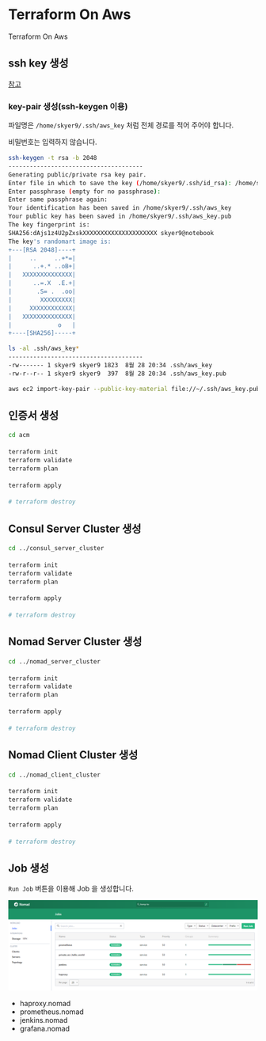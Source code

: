 # Terraform On Aws

Terraform On Aws

## ssh key 생성

[참고](https://jhooq.com/terraform-ssh-into-aws-ec2/)

### key-pair 생성(ssh-keygen 이용)

파일명은 `/home/skyer9/.ssh/aws_key` 처럼 전체 경로를 적어 주어야 합니다.

비밀번호는 입력하지 않습니다.

```bash
ssh-keygen -t rsa -b 2048
--------------------------------------
Generating public/private rsa key pair.
Enter file in which to save the key (/home/skyer9/.ssh/id_rsa): /home/skyer9/.ssh/aws_key
Enter passphrase (empty for no passphrase):
Enter same passphrase again:
Your identification has been saved in /home/skyer9/.ssh/aws_key
Your public key has been saved in /home/skyer9/.ssh/aws_key.pub
The key fingerprint is:
SHA256:dAjs1z4U2pZxskXXXXXXXXXXXXXXXXXXXXX skyer9@notebook
The key's randomart image is:
+---[RSA 2048]----+
|     ..     ..+*=|
|      ..+.* ..oB+|
|   XXXXXXXXXXXXXX|
|      ..=.X  .E.+|
|       .S= .  .oo|
|        XXXXXXXXX|
|     XXXXXXXXXXXX|
|   XXXXXXXXXXXXXX|
|             o   |
+----[SHA256]-----+

```

```bash
ls -al .ssh/aws_key*
--------------------------------------
-rw------- 1 skyer9 skyer9 1823  8월 28 20:34 .ssh/aws_key
-rw-r--r-- 1 skyer9 skyer9  397  8월 28 20:34 .ssh/aws_key.pub
```

```bash
aws ec2 import-key-pair --public-key-material file://~/.ssh/aws_key.pub --key-name aws_key
```

## 인증서 생성

```bash
cd acm

terraform init
terraform validate
terraform plan

terraform apply

# terraform destroy
```

## Consul Server Cluster 생성

```bash
cd ../consul_server_cluster

terraform init
terraform validate
terraform plan

terraform apply

# terraform destroy
```

## Nomad Server Cluster 생성

```bash
cd ../nomad_server_cluster

terraform init
terraform validate
terraform plan

terraform apply

# terraform destroy
```

## Nomad Client Cluster 생성

```bash
cd ../nomad_client_cluster

terraform init
terraform validate
terraform plan

terraform apply

# terraform destroy
```

## Job 생성

`Run Job` 버튼을 이용해 Job 을 생성합니다.

![Job 생성](images/2021-09-20-01.png "Job 생성")

- haproxy.nomad
- prometheus.nomad
- jenkins.nomad
- grafana.nomad
